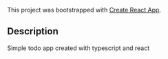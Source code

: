 This project was bootstrapped with [Create React App](https://github.com/facebook/create-react-app).

## Description

Simple todo app created with typescript and react
